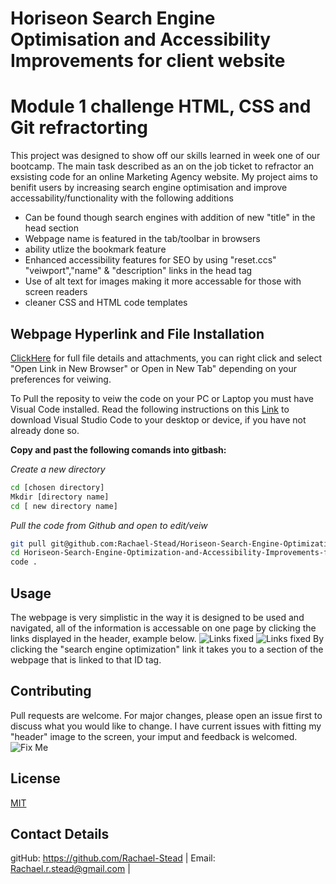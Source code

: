 # Horiseon Search Engine Optimisation and Accessibility Improvements for client website
# Module 1 challenge HTML, CSS and Git refractorting 

This project was designed to show off our skills learned in week one of our bootcamp. The main task described as an on the job ticket to refractor
an exsisting code for an online Marketing Agency website.
My project aims to benifit users by increasing search engine optimisation and improve accessability/functionality with the following additions
* Can be found though search engines with addition of new "title" in the head section
* Webpage name is featured in the tab/toolbar in browsers
* ability utlize the bookmark feature
* Enhanced accessibility features for SEO by using "reset.ccs" "veiwport","name" & "description" links in the head tag 
* Use of alt text for images making it more accessable for those with screen readers
* cleaner CSS and HTML code templates

## Webpage Hyperlink and File Installation

[ClickHere](https://rachael-stead.github.io/Horiseon-Search-Engine-Optimization-and-Accessibility-Improvements-for-Client-Website) for full file details and attachments, you can right click and select "Open Link in New Browser" or Open in New Tab" depending on your preferences for veiwing.

To Pull the reposity to veiw the code on your PC or Laptop you must have Visual Code installed. Read the following instructions on this [Link](https://code.visualstudio.com/download) to download Visual Studio Code to your desktop or device, if you have not already done so.

**Copy and past the following comands into gitbash:**

*Create a new directory*
```bash
cd [chosen directory]
Mkdir [directory name]
cd [ new directory name]
```
*Pull the code from Github and open to edit/veiw*
```bash
git pull git@github.com:Rachael-Stead/Horiseon-Search-Engine-Optimization-and-Accessibility-Improvements-for-Client-Website.git
cd Horiseon-Search-Engine-Optimization-and-Accessibility-Improvements-for-Client-Website
code .
```
## Usage
The webpage is very simplistic in the way it is designed to be used and navigated, all of the information is accessable on one page by clicking the links displayed
in the header, example below.
![Links fixed](https://github.com/Rachael-Stead/Horiseon-Search-Engine-Optimization-and-Accessibility-Improvements-for-Client-Website/blob/main/snapshotCLICK.PNG)
![Links fixed](https://github.com/Rachael-Stead/Horiseon-Search-Engine-Optimization-and-Accessibility-Improvements-for-Client-Website/blob/main/snapshotSECTION.PNG)
By clicking the "search engine optimization" link it takes you to a section of the webpage that is linked to that ID tag.

## Contributing

Pull requests are welcome. For major changes, please open an issue first
to discuss what you would like to change. I have current issues with fitting my "header" image to the screen, your imput and feedback is welcomed.
![Fix Me](https://github.com/Rachael-Stead/Horiseon-Search-Engine-Optimization-and-Accessibility-Improvements-for-Client-Website/blob/main/snapshotHELP.PNG)


## License

[MIT](https://choosealicense.com/licenses/mit/)

## Contact Details
gitHub: https://github.com/Rachael-Stead | Email: Rachael.r.stead@gmail.com | 
